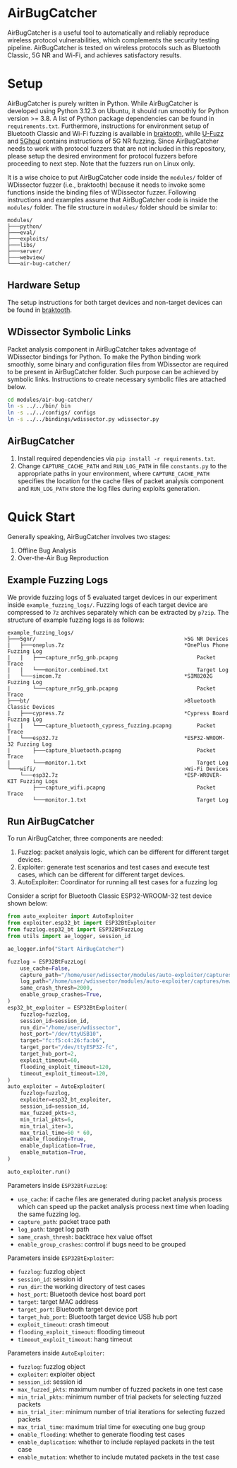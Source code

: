 # AirBugCatcher

AirBugCatcher is a useful tool to automatically and reliably reproduce wireless protocol vulnerabilities, which complements the security testing pipeline. AirBugCatcher is tested on wireless protocols such as Bluetooth Classic, 5G NR and Wi-Fi, and achieves satisfactory results.

# Setup

AirBugCatcher is purely written in Python. While AirBugCatcher is developed using Python 3.12.3 on Ubuntu, it should run smoothly for Python version >= 3.8. A list of Python package dependencies can be found in `requirements.txt`. Furthermore, instructions for environment setup of Bluetooth Classic and Wi-Fi fuzzing is available in [braktooth](https://github.com/Matheus-Garbelini/braktooth_esp32_bluetooth_classic_attacks), while [U-Fuzz](https://github.com/asset-group/U-Fuzz) and [5Ghoul](https://github.com/asset-group/5ghoul-5g-nr-attacks) contains instructions of 5G NR fuzzing. Since AirBugCatcher needs to work with protocol fuzzers that are not included in this repository, please setup the desired environment for protocol fuzzers before proceeding to next step. Note that the fuzzers run on Linux only.

It is a wise choice to put AirBugCatcher code inside the `modules/` folder of WDissector fuzzer (i.e., braktooth) because it needs to invoke some functions inside the binding files of WDissector fuzzer. Following instructions and examples assume that AirBugCatcher code is inside the `modules/` folder. The file structure in `modules/` folder should be similar to:
```plain
modules/
├───python/
├───eval/
├───exploits/
├───libs/
├───server/
├───webview/
└───air-bug-catcher/
```

## Hardware Setup

The setup instructions for both target devices and non-target devices can be found in [braktooth](https://github.com/Matheus-Garbelini/braktooth_esp32_bluetooth_classic_attacks).

## WDissector Symbolic Links 

Packet analysis component in AirBugCatcher takes advantage of WDissector bindings for Python. To make the Python binding work smoothly, some binary and configuration files from WDissector are required to be present in AirBugCatcher folder. Such purpose can be achieved by symbolic links. Instructions to create necessary symbolic files are attached below.
```bash
cd modules/air-bug-catcher/
ln -s ../../bin/ bin
ln -s ../../configs/ configs
ln -s ../../bindings/wdissector.py wdissector.py
```

## AirBugCatcher

1. Install required dependencies via `pip install -r requirements.txt`.
2. Change `CAPTURE_CACHE_PATH` and `RUN_LOG_PATH` in file `constants.py` to the appropriate paths in your environment, where `CAPTURE_CACHE_PATH` specifies the location for the cache files of packet analysis component and `RUN_LOG_PATH` store the log files during exploits generation.

# Quick Start

Generally speaking, AirBugCatcher involves two stages:
1. Offline Bug Analysis
2. Over-the-Air Bug Reproduction

## Example Fuzzing Logs

We provide fuzzing logs of 5 evaluated target devices in our experiment inside `example_fuzzing_logs/`. Fuzzing logs of each target device are compressed to `7z` archives separately which can be extracted by `p7zip`. The structure of example fuzzing logs is as follows:
```plain
example_fuzzing_logs/
├───5gnr/                                               >5G NR Devices
|   ├───oneplus.7z                                      *OnePlus Phone Fuzzing Log
|   |   ├───capture_nr5g_gnb.pcapng                         Packet Trace
|   |   └───monitor.combined.txt                            Target Log
|   └───simcom.7z                                       *SIM8202G Fuzzing Log
|       └───capture_nr5g_gnb.pcapng                         Packet Trace
├───bt/                                                 >Bluetooth Classic Devices
|   ├───cypress.7z                                      *Cypress Board Fuzzing Log
|   |   └───capture_bluetooth_cypress_fuzzing.pcapng        Packet Trace
|   └───esp32.7z                                        *ESP32-WROOM-32 Fuzzing Log
|       ├───capture_bluetooth.pcapng                        Packet Trace
|       └───monitor.1.txt                                   Target Log
└───wifi/                                               >Wi-Fi Devices
    └───esp32.7z                                        *ESP-WROVER-KIT Fuzzing Logs
        ├───capture_wifi.pcapng                             Packet Trace
        └───monitor.1.txt                                   Target Log
```

## Run AirBugCatcher

To run AirBugCatcher, three components are needed:
1. Fuzzlog: packet analysis logic, which can be different for different target devices.
2. Exploiter: generate test scenarios and test cases and execute test cases, which can be different for different target devices. 
3. AutoExploiter: Coordinator for running all test cases for a fuzzing log

Consider a script for Bluetooth Classic ESP32-WROOM-32 test device shown below:
```python
from auto_exploiter import AutoExploiter
from exploiter.esp32_bt import ESP32BtExploiter
from fuzzlog.esp32_bt import ESP32BtFuzzLog
from utils import ae_logger, session_id

ae_logger.info("Start AirBugCatcher")

fuzzlog = ESP32BtFuzzLog(
    use_cache=False,
    capture_path="/home/user/wdissector/modules/auto-exploiter/captures/new_ref_mut/capture_bluetooth.pcapng",
    log_path="/home/user/wdissector/modules/auto-exploiter/captures/new_ref_mut/monitor.1.txt",
    same_crash_thresh=2000,
    enable_group_crashes=True,
)
esp32_bt_exploiter = ESP32BtExploiter(
    fuzzlog=fuzzlog,
    session_id=session_id,
    run_dir="/home/user/wdissector",
    host_port="/dev/ttyUSB10",
    target="fc:f5:c4:26:fa:b6",
    target_port="/dev/ttyESP32-fc",
    target_hub_port=2,
    exploit_timeout=60,
    flooding_exploit_timeout=120,
    timeout_exploit_timeout=120,
)
auto_exploiter = AutoExploiter(
    fuzzlog=fuzzlog,
    exploiter=esp32_bt_exploiter,
    session_id=session_id,
    max_fuzzed_pkts=3,
    min_trial_pkts=6,
    min_trial_iter=3,
    max_trial_time=60 * 60,
    enable_flooding=True,
    enable_duplication=True,
    enable_mutation=True,
)

auto_exploiter.run()
```

Parameters inside `ESP32BtFuzzLog`:
- `use_cache`: if cache files are generated during packet analysis process which can speed up the packet analysis process next time when loading the same fuzzing log.
- `capture_path`: packet trace path
- `log_path`: target log path
- `same_crash_thresh`: backtrace hex value offset
- `enable_group_crashes`: control if bugs need to be grouped

Parameters inside `ESP32BtExploiter`:
- `fuzzlog`: fuzzlog object
- `session_id`: session id
- `run_dir`: the working directory of test cases
- `host_port`: Bluetooth device host board port
- `target`: target MAC address
- `target_port`: Bluetooth target device port
- `target_hub_port`: Bluetooth target device USB hub port
- `exploit_timeout`: crash timeout
- `flooding_exploit_timeout`: flooding timeout
- `timeout_exploit_timeout`: hang timeout

Parameters inside `AutoExploiter`:
- `fuzzlog`: fuzzlog object
- `exploiter`: exploiter object
- `session_id`: session id
- `max_fuzzed_pkts`: maximum number of fuzzed packets in one test case
- `min_trial_pkts`: minimum number of trial packets for selecting fuzzed packets
- `min_trial_iter`: minimum number of trial iterations for selecting fuzzed packets
- `max_trial_time`: maximum trial time for executing one bug group
- `enable_flooding`: whether to generate flooding test cases
- `enable_duplication`: whether to include replayed packets in the test case
- `enable_mutation`: whether to include mutated packets in the test case
